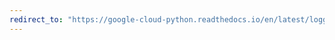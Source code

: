 ```yaml
---
redirect_to: "https://google-cloud-python.readthedocs.io/en/latest/logging/transports-thread.html"
---
```


